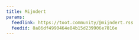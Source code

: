 ```yaml
---
title: Mijndert
params:
  feedlink: https://toot.community/@mijndert.rss
  feedid: 8a86df4990464e84b15d239906e7816e
---
```

